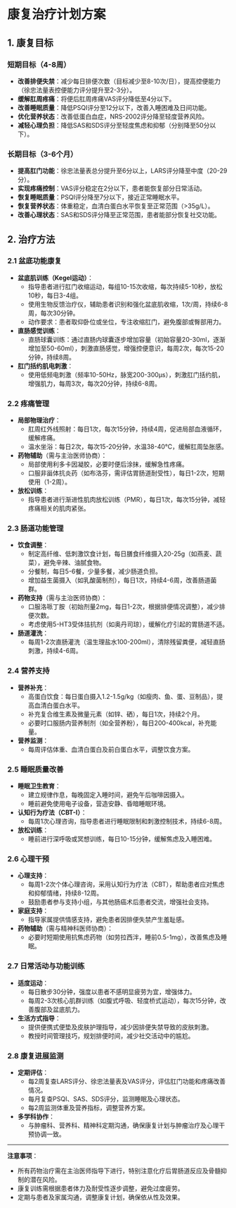 # 康复治疗计划方案

## 1. 康复目标

### 短期目标（4-8周）
- **改善排便失禁**：减少每日排便次数（目标减少至8-10次/日），提高控便能力（徐忠法量表控便能力评分提升至2-3分）。
- **缓解肛周疼痛**：将便后肛周疼痛VAS评分降低至4分以下。
- **改善睡眠质量**：降低PSQI评分至12分以下，改善入睡困难及日间功能。
- **优化营养状态**：改善低蛋白血症，NRS-2002评分降至轻度营养风险。
- **减轻心理负担**：降低SAS和SDS评分至轻度焦虑和抑郁（分别降至50分以下）。

### 长期目标（3-6个月）
- **提高肛门功能**：徐忠法量表总分提升至6分以上，LARS评分降至中度（20-29分）。
- **实现疼痛控制**：VAS评分稳定在2分以下，患者能恢复部分日常活动。
- **恢复睡眠质量**：PSQI评分降至7分以下，接近正常睡眠水平。
- **恢复营养状态**：体重稳定，血清白蛋白水平恢复至正常范围（>35g/L）。
- **改善心理状态**：SAS和SDS评分降至正常范围，患者能部分恢复社交功能。

## 2. 治疗方法

### 2.1 盆底功能康复
- **盆底肌训练（Kegel运动）**：
  - 指导患者进行肛门收缩运动，每组10-15次收缩，每次持续5-10秒，放松10秒，每日3-4组。
  - 使用生物反馈治疗仪，辅助患者识别和强化盆底肌收缩，1次/周，持续6-8周，每次30分钟。
  - 动作要求：患者取仰卧位或坐位，专注收缩肛门，避免腹部或臀部用力。
- **直肠感觉训练**：
  - 直肠球囊训练：通过直肠内球囊逐步增加容量（初始容量20-30ml，逐渐增加至50-60ml），刺激直肠感觉，增强控便意识，每周2次，每次15-20分钟，持续8周。
- **肛门括约肌电刺激**：
  - 使用低频电刺激（频率10-50Hz，脉宽200-300μs），刺激肛门括约肌，增强肌力，每周3次，每次20分钟，持续6-8周。

### 2.2 疼痛管理
- **局部物理治疗**：
  - 肛周红外线照射：每日1次，每次15分钟，持续4周，促进局部血液循环，缓解疼痛。
  - 温水坐浴：每日2次，每次15-20分钟，水温38-40℃，缓解肛周坠胀感。
- **药物辅助**（需与主治医师协商）：
  - 局部使用利多卡因凝胶，必要时便后涂抹，缓解急性疼痛。
  - 口服非甾体抗炎药（如布洛芬，需评估胃肠道耐受性），每日1-2次，短期使用（1-2周）。
- **放松训练**：
  - 指导患者进行渐进性肌肉放松训练（PMR），每日1次，每次15分钟，减轻疼痛相关的肌肉紧张。

### 2.3 肠道功能管理
- **饮食调整**：
  - 制定高纤维、低刺激饮食计划，每日膳食纤维摄入20-25g（如燕麦、蔬菜），避免辛辣、油腻食物。
  - 分餐制，每日5-6餐，少量多餐，减少肠道负担。
  - 增加益生菌摄入（如乳酸菌制剂），每日1次，持续4-6周，改善肠道菌群。
- **药物支持**（需与主治医师协商）：
  - 口服洛哌丁胺（初始剂量2mg，每日1-2次，根据排便情况调整），减少排便次数。
  - 考虑使用5-HT3受体拮抗剂（如奥丹司琼），缓解化疗引起的胃肠道不适。
- **肠道灌洗**：
  - 每周1-2次直肠灌洗（温生理盐水100-200ml），清除残留粪便，减轻直肠刺激，持续4-6周。

### 2.4 营养支持
- **营养补充**：
  - 高蛋白饮食：每日蛋白摄入1.2-1.5g/kg（如瘦肉、鱼、蛋、豆制品），提高血清白蛋白水平。
  - 补充复合维生素及微量元素（如锌、硒），每日1次，持续2个月。
  - 必要时口服肠内营养制剂（如全营养粉），每日200-400kcal，补充能量。
- **营养监测**：
  - 每周评估体重、血清白蛋白及前白蛋白水平，调整饮食方案。

### 2.5 睡眠质量改善
- **睡眠卫生教育**：
  - 建立规律作息，每晚固定入睡时间，避免午后咖啡因摄入。
  - 睡前避免使用电子设备，营造安静、昏暗睡眠环境。
- **认知行为疗法（CBT-I）**：
  - 每周1次心理咨询，指导患者进行睡眠限制和刺激控制技术，持续6-8周。
- **放松训练**：
  - 睡前进行深呼吸或冥想训练，每日10-15分钟，缓解焦虑及入睡困难。

### 2.6 心理干预
- **心理支持**：
  - 每周1-2次个体心理咨询，采用认知行为疗法（CBT），帮助患者应对焦虑和抑郁情绪，持续8-12周。
  - 鼓励患者参与支持小组，与其他肠癌术后患者交流，增强社会支持。
- **家庭支持**：
  - 指导家属提供情感支持，避免患者因排便失禁产生羞耻感。
- **药物辅助**（需与精神科医师协商）：
  - 必要时短期使用抗焦虑药物（如劳拉西泮，睡前0.5-1mg），改善焦虑及睡眠。

### 2.7 日常活动与功能训练
- **适度运动**：
  - 每日散步30分钟，强度以患者不感明显疲劳为宜，增强体力。
  - 每周2-3次核心肌群训练（如腹式呼吸、轻度桥式运动），每次15分钟，改善腹部及盆底肌力。
- **生活方式指导**：
  - 提供便携式便垫及皮肤护理指导，减少因排便失禁导致的皮肤刺激。
  - 教授时间管理技巧，规划排便时间，减少社交活动中的尴尬。

### 2.8 康复进展监测
- **定期评估**：
  - 每2周复查LARS评分、徐忠法量表及VAS评分，评估肛门功能和疼痛改善情况。
  - 每月复查PSQI、SAS、SDS评分，监测睡眠及心理状态。
  - 每2周监测体重及营养指标，调整营养方案。
- **多学科协作**：
  - 与肿瘤科、营养科、精神科定期沟通，确保康复计划与肿瘤治疗及心理干预协调一致。

---

**注意事项**：
- 所有药物治疗需在主治医师指导下进行，特别注意化疗后胃肠道反应及骨髓抑制的潜在风险。
- 康复训练需根据患者体力及耐受性逐步调整，避免过度疲劳。
- 定期与患者及家属沟通，调整康复计划，确保依从性及效果。
